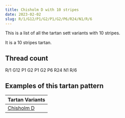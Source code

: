 ```yaml
---
title: Chisholm D with 10 stripes
date: 2023-02-02
slug: R/1/G12/P1/G2/P1/G2/P6/R24/N1/R/6
---
```

This is a list of all the tartan sett variants with 10 stripes.

It is a 10 stripes tartan.


## Thread count
R/1 G12 P1 G2 P1 G2 P6 R24 N1 R/6

## Examples of this tartan pattern

| Tartan Variants |
|---------------|
| [Chisholm D](/variants/r/1/g12/p1/g2/p1/g2/p6/r24/n1/r/6-g004c00-nd0d0d0-p5a3094-rc80000)||
